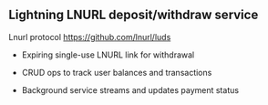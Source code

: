 ## Lightning LNURL deposit/withdraw service

Lnurl protocol https://github.com/lnurl/luds

* Expiring single-use LNURL link for withdrawal

* CRUD ops to track user balances and transactions

* Background service streams and updates payment status
